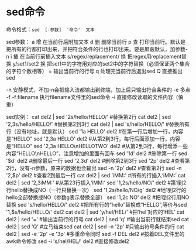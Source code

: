 sed命令
==========

命令格式：`sed  [-参数]  '命令'  文本`

sed参数：
a 增 在当前行后附加文本
d 删 删除当前行
p 查 打印当前行。默认是把所有的行都打印出来，并把符合条件的行也打印出来。要是屏蔽默认，加参数-n
i 插 在当前行前插入文本
s/regex/replacement/ 换 把regex用replacement替换
y/set1/set2 换 把set1中的字符用对应的set2中的字符替换（必须保证两个集合的字符个数相等）
= 输出当前行的行号
q 处理完当前行后退出sed
Q 直接推出sed

-n 安静模式，不加-n会把输入流都输出到终端，加上后只输出符合条件的
-e 多点
-f -f filename 执行filename文件里的sed命令
-i 直接修改读取的文件内容（慎重）

sed实例：
cat del2 | sed '2s/hello/HELLO/'        #替换第2行
cat del2 | sed '2,3s/hello/HELLO/'      #替换第2到3行
cat del2 | sed 's/hello/HELLO/'         #替换所有行（没有地址，就是默认）
sed '1a HELLO' del2                #在第一行后增加一行，内容是“HELLO”
sed '2,3a HELLO' del2              #从第2到3行，每行后面添加一行，内容是“HELLO”
sed '2,3a HELLO\nHELLOTWO' del2    #从第2到3行，每行增添一些内容“HELLO\nHELLO”，注意增加的里面有回车
sed '1d' del2                   #删除第一行
sed '$d' del2                   #删除最后一行
sed '2,3d' del2                 #删除第2到3行
sed '2p' del2                   #查看第2行，没有-n参数，原来的数据也会输出
sed -n '2p' del2                #查看第2行
sed -n '2,$p' del2              #查看2到最后一行
cat del2 | sed 'iMM:'           #所有的行插入‘iMM:’
cat del2 | sed '2,3iMM:'        #从第23行插入‘iMM:’
sed '1,2s/hello/NO/' del2       #第1到2行hello替换成NO（一行只替换一次）
sed '1,2s/hello/NO/g' del2      #地1到2行的hello全部替换成NO（参数g表示替换全部）
sed '1,2c NO' del2              #把1到2行用NO替换
sed 's/hello/HELLO/' del2       #把所有行的“hello”替换成“HELLO”,等价与sed '1,$s/hello/HELLO/' del2
cat del2 | sed 'y/hel/HEL/'  #把‘hel’对应的‘HEL’
cat del2 | sed '='          #输出当前行的行号
cat del2 | sed 'q'          #输出当前行就结束sed
cat del2 | sed 'Q'          #立马结束sed
cat del2 | sed  -n '2p'            #只输出符号条件的行
cat del2 | sed  -e '2p' -e '3p'    #多重命令同时
sed -f DEL del2                    #按着DEL文件里的awk命令修改
sed -i 's/hel/HEL/' del2             #直接修改del2

